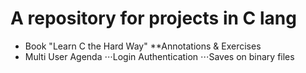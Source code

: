 # A repository for projects in C lang

* Book "Learn C the Hard Way"
**Annotations &amp; Exercises
* Multi User Agenda
⋅⋅⋅Login Authentication
⋅⋅⋅Saves on binary files
